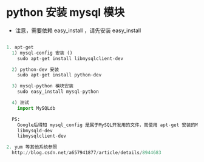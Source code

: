 # python 安装 mysql 模块

- 注意，需要依赖 easy_install ，请先安装 easy_install

``` python

1. apt-get
  1) mysql-config 安装 ()
    sudo apt-get install libmysqlclient-dev  

  2) python-dev 安装
    sudo apt-get install python-dev

  3) mysql-python 模块安装
    sudo easy_install mysql-python

  4) 测试
    import MySQLdb

  PS:
    Google后得知 mysql_config 是属于MySQL开发用的文件，而使用 apt-get 安装的MySQL是没有这个文件的，于是在包安装器里面寻找
    libmysqld-dev
    libmysqlclient-dev

2. yum 等其他系统参照
  http://blog.csdn.net/a657941877/article/details/8944683

```
